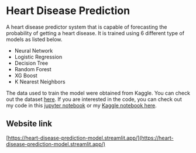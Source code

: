 # __Heart Disease Prediction__

A heart disease predictor system that is capable of forecasting the probability of getting a heart disease. It is trained using 6 different type of models as listed below. 
- Neural Network
- Logistic Regression
- Decision Tree
- Random Forest 
- XG Boost 
- K Nearest Neighbors

The data used to train the model were obtained from Kaggle. You can check out the dataset [here](https://www.kaggle.com/datasets/rashikrahmanpritom/heart-attack-analysis-prediction-dataset).
If you are interested in the code, you can check out my code in this [jupyter notebook](https://github.com/Melo04/heart-disease-prediction/blob/main/notebook.ipynb) or my [Kaggle notebook here](https://www.kaggle.com/code/melodykoh/heart-disease-prediction-different-ml-models).

## Website link
[https://heart-disease-prediction-model.streamlit.app/](https://heart-disease-prediction-model.streamlit.app/)

